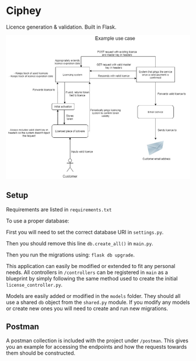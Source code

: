 # Ciphey

Licence generation & validation. Built in Flask.

![](example_use_case.jpeg)

## Setup

Requirements are listed in `requirements.txt`

To use a proper database:

First you will need to set the correct database URI in `settings.py`.

Then you should remove this line `db.create_all()` in `main.py`.

Then you run the migrations using: `flask db upgrade`.

This application can easily be modified or extended to fit any personal needs.
All controllers in `/controllers` can be registered in `main` as a blueprint by simply
following the same method used to create the initial `license_controller.py`.

Models are easily added or modified in the `models` folder. They should all use a shared
`db` object from the `shared.py` module. If you modify any models or create new ones you will
need to create and run new migrations.

## Postman

A postman collection is included with the project under `/postman`. This gives you an example
for accessing the endpoints and how the requests towards them should be constructed.